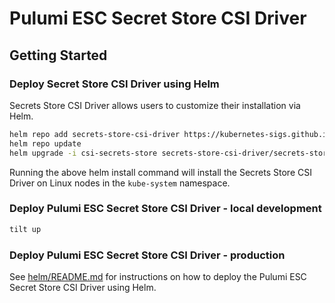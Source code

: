 # Pulumi ESC Secret Store CSI Driver

## Getting Started

### Deploy Secret Store CSI Driver using Helm

Secrets Store CSI Driver allows users to customize their installation via Helm.

```bash
helm repo add secrets-store-csi-driver https://kubernetes-sigs.github.io/secrets-store-csi-driver/charts
helm repo update
helm upgrade -i csi-secrets-store secrets-store-csi-driver/secrets-store-csi-driver --namespace kube-system
```

Running the above helm install command will install the Secrets Store CSI Driver on Linux nodes in the `kube-system`
namespace.

### Deploy Pulumi ESC Secret Store CSI Driver - local development

```bash
tilt up
```

### Deploy Pulumi ESC Secret Store CSI Driver - production

See [helm/README.md](./helm/README.md) for instructions on how to deploy the Pulumi ESC Secret Store CSI Driver using Helm.


